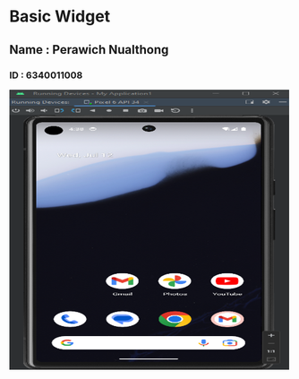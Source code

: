 # Basic Widget
## Name : Perawich Nualthong
### ID : 6340011008

<img src="assets/image/Phone.png" width="500" height="500" >
